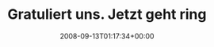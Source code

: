 ---
retweeted: false
source: <a href="http://twitter.com" rel="nofollow">Twitter Web Client</a>
entities:
  hashtags:
  - text: gutennachtundkeinbett
    indices:
    - '111'
    - '133'
  symbols: []
  user_mentions: []
  urls: []
display_text_range:
- '0'
- '133'
favorite_count: '0'
id_str: '919638501'
truncated: false
retweet_count: '0'
id: '919638501'
created_at: Sat Sep 13 01:17:34 +0000 2008
favorited: false
full_text: 'Gratuliert uns. Jetzt geht ringsherum das Geschnarche los und im Zelt
  spielt noch laut spanische Volksmusik... #gutennachtundkeinbett'
lang: de
tags:
- gutennachtundkeinbett
- pesos:twitter
date: '2008-09-13T01:17:34+00:00'
src: https://twitter.com/bascht/status/919638501
original_url: https://twitter.com/bascht/status/919638501
type: twitter_tweet
text: 'Gratuliert uns. Jetzt geht ringsherum das Geschnarche los und im Zelt spielt
  noch laut spanische Volksmusik... #gutennachtundkeinbett'
title: Gratuliert uns. Jetzt geht ring

---